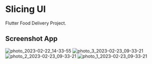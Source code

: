 # Slicing UI 


Flutter Food Delivery Project.

## Screenshot App

![photo_2023-02-22_14-33-55](https://user-images.githubusercontent.com/64490310/220553340-e951defe-8163-4a25-a426-f1bc77d5b90e.jpg)
![photo_3_2023-02-23_09-33-21](https://user-images.githubusercontent.com/64490310/220809278-027deabc-9436-4b99-a750-0b1f2d044cd9.jpg)
![photo_2_2023-02-23_09-33-21](https://user-images.githubusercontent.com/64490310/220809385-6a91541d-35ea-4ba5-abdb-13f4d7b2f327.jpg)
![photo_1_2023-02-23_09-33-21](https://user-images.githubusercontent.com/64490310/220809424-25900d43-c6c5-4b8e-86ba-f39793d02761.jpg)
